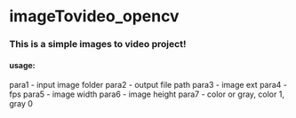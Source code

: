 # imageTovideo_opencv
### This is a simple images to video project!
#### usage:

para1 - input image folder
para2 - output file path
para3 - image ext
para4 - fps
para5 - image width
para6 - image height
para7 - color or gray, color 1, gray 0
